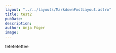 ```yaml
---
layout: "../../layouts/MarkdownPostLayout.astro"
title: test2
pubDate: 
description: 
author: Anja Füger
image: 
---
```


tetetetettee